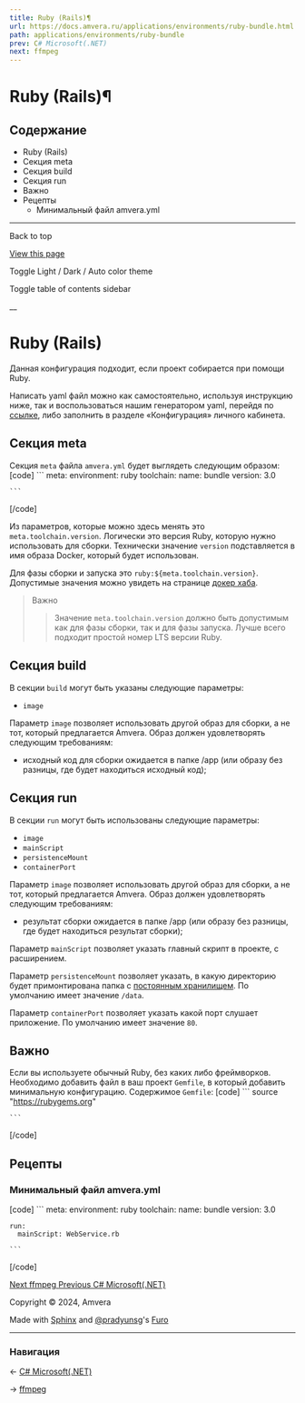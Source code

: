 ```yaml
---
title: Ruby (Rails)¶
url: https://docs.amvera.ru/applications/environments/ruby-bundle.html
path: applications/environments/ruby-bundle
prev: С# Microsoft(.NET)
next: ffmpeg
---
```


# Ruby (Rails)¶

## Содержание

- Ruby (Rails)
- Секция meta
- Секция build
- Секция run
- Важно
- Рецепты
  - Минимальный файл amvera.yml

---

Back to top

[ View this page ](<../../_sources/applications/environments/ruby-bundle.md.txt> "View this page")

Toggle Light / Dark / Auto color theme

Toggle table of contents sidebar

__

# Ruby (Rails)

Данная конфигурация подходит, если проект собирается при помощи Ruby.

Написать yaml файл можно как самостоятельно, используя инструкцию ниже, так и воспользоваться нашим генератором yaml, перейдя по [ссылке](<https://manifest.amvera.ru/>), либо заполнить в разделе «Конфигурация» личного кабинета.

## Секция meta

Секция ``meta`` файла ``amvera.yml`` будет выглядеть следующим образом:
[code] 
    ```
    meta:
      environment: ruby
      toolchain:
        name: bundle
        version: 3.0
    
    ```
    
[/code]

Из параметров, которые можно здесь менять это ``meta.toolchain.version``. Логически это версия Ruby, которую нужно использовать для сборки. Технически значение ``version`` подставляется в имя образа Docker, который будет использован.

Для фазы сборки и запуска это ``ruby:${meta.toolchain.version}``. Допустимые значения можно увидеть на странице [докер хаба](<https://hub.docker.com/>).

> Важно
> > Значение ``meta.toolchain.version`` должно быть допустимым как для фазы сборки, так и для фазы запуска. Лучше всего подходит простой номер LTS версии Ruby.

## Секция build

В секции ``build`` могут быть указаны следующие параметры:
* ``image``

Параметр ``image`` позволяет использовать другой образ для сборки, а не тот, который предлагается Amvera. Образ должен удовлетворять следующим требованиям:
* исходный код для сборки ожидается в папке /app (или образу без разницы, где будет находиться исходный код);

## Секция run

В секции ``run`` могут быть использованы следующие параметры:
* ``image``
* ``mainScript``
* ``persistenceMount``
* ``containerPort``

Параметр ``image`` позволяет использовать другой образ для сборки, а не тот, который предлагается Amvera. Образ должен удовлетворять следующим требованиям:
* результат сборки ожидается в папке /app (или образу без разницы, где будет находиться результат сборки);

Параметр ``mainScript`` позволяет указать главный скрипт в проекте, с расширением.

Параметр ``persistenceMount`` позволяет указать, в какую директорию будет примонтирована папка с [постоянным хранилищем](../storage.md#data). По умолчанию имеет значение ``/data``.

Параметр ``containerPort`` позволяет указать какой порт слушает приложение. По умолчанию имеет значение ``80``.

## Важно

Если вы используете обычный Ruby, без каких либо фреймворков. Необходимо добавить файл в ваш проект ``Gemfile``, в который добавить минимальную конфигурацию. Содержимое ``Gemfile``:
[code] 
    ```
    source "https://rubygems.org"
    
    ```
    
[/code]

## Рецепты

### Минимальный файл amvera.yml
[code] 
    ```
    meta:
      environment: ruby
      toolchain:
        name: bundle
        version: 3.0
    
    run:
      mainScript: WebService.rb
    
    ```
    
[/code]

[ Next ffmpeg ](ffmpeg-pip.md) [ Previous С# Microsoft(.NET) ](csharp-dotnet.md)

Copyright © 2024, Amvera 

Made with [Sphinx](<https://www.sphinx-doc.org/>) and [@pradyunsg](<https://pradyunsg.me>)'s [Furo](<https://github.com/pradyunsg/furo>)


---

### Навигация

← [С# Microsoft(.NET)](csharp-dotnet.md)

→ [ffmpeg](ffmpeg-pip.md)
